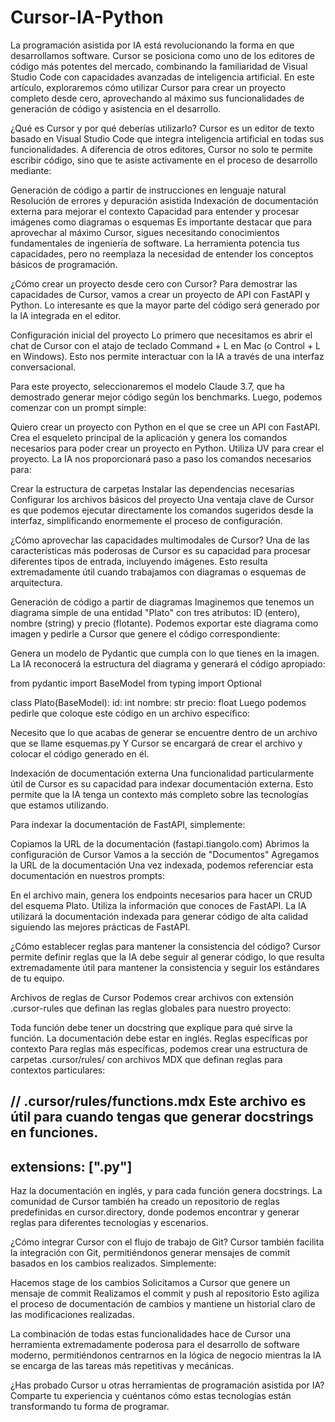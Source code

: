 # Cursor-IA-Python
La programación asistida por IA está revolucionando la forma en que desarrollamos software. Cursor se posiciona como uno de los editores de código más potentes del mercado, combinando la familiaridad de Visual Studio Code con capacidades avanzadas de inteligencia artificial. En este artículo, exploraremos cómo utilizar Cursor para crear un proyecto completo desde cero, aprovechando al máximo sus funcionalidades de generación de código y asistencia en el desarrollo.

¿Qué es Cursor y por qué deberías utilizarlo?
Cursor es un editor de texto basado en Visual Studio Code que integra inteligencia artificial en todas sus funcionalidades. A diferencia de otros editores, Cursor no solo te permite escribir código, sino que te asiste activamente en el proceso de desarrollo mediante:

Generación de código a partir de instrucciones en lenguaje natural
Resolución de errores y depuración asistida
Indexación de documentación externa para mejorar el contexto
Capacidad para entender y procesar imágenes como diagramas o esquemas
Es importante destacar que para aprovechar al máximo Cursor, sigues necesitando conocimientos fundamentales de ingeniería de software. La herramienta potencia tus capacidades, pero no reemplaza la necesidad de entender los conceptos básicos de programación.

¿Cómo crear un proyecto desde cero con Cursor?
Para demostrar las capacidades de Cursor, vamos a crear un proyecto de API con FastAPI y Python. Lo interesante es que la mayor parte del código será generado por la IA integrada en el editor.

Configuración inicial del proyecto
Lo primero que necesitamos es abrir el chat de Cursor con el atajo de teclado Command + L en Mac (o Control + L en Windows). Esto nos permite interactuar con la IA a través de una interfaz conversacional.

Para este proyecto, seleccionaremos el modelo Claude 3.7, que ha demostrado generar mejor código según los benchmarks. Luego, podemos comenzar con un prompt simple:

Quiero crear un proyecto con Python en el que se cree un API con FastAPI. Crea el esqueleto principal de la aplicación y genera los comandos necesarios para poder crear un proyecto en Python. Utiliza UV para crear el proyecto.
La IA nos proporcionará paso a paso los comandos necesarios para:

Crear la estructura de carpetas
Instalar las dependencias necesarias
Configurar los archivos básicos del proyecto
Una ventaja clave de Cursor es que podemos ejecutar directamente los comandos sugeridos desde la interfaz, simplificando enormemente el proceso de configuración.

¿Cómo aprovechar las capacidades multimodales de Cursor?
Una de las características más poderosas de Cursor es su capacidad para procesar diferentes tipos de entrada, incluyendo imágenes. Esto resulta extremadamente útil cuando trabajamos con diagramas o esquemas de arquitectura.

Generación de código a partir de diagramas
Imaginemos que tenemos un diagrama simple de una entidad "Plato" con tres atributos: ID (entero), nombre (string) y precio (flotante). Podemos exportar este diagrama como imagen y pedirle a Cursor que genere el código correspondiente:

Genera un modelo de Pydantic que cumpla con lo que tienes en la imagen.
La IA reconocerá la estructura del diagrama y generará el código apropiado:

from pydantic import BaseModel
from typing import Optional

class Plato(BaseModel):
    id: int
    nombre: str
    precio: float
Luego podemos pedirle que coloque este código en un archivo específico:

Necesito que lo que acabas de generar se encuentre dentro de un archivo que se llame esquemas.py
Y Cursor se encargará de crear el archivo y colocar el código generado en él.

Indexación de documentación externa
Una funcionalidad particularmente útil de Cursor es su capacidad para indexar documentación externa. Esto permite que la IA tenga un contexto más completo sobre las tecnologías que estamos utilizando.

Para indexar la documentación de FastAPI, simplemente:

Copiamos la URL de la documentación (fastapi.tiangolo.com)
Abrimos la configuración de Cursor
Vamos a la sección de "Documentos"
Agregamos la URL de la documentación
Una vez indexada, podemos referenciar esta documentación en nuestros prompts:

En el archivo main, genera los endpoints necesarios para hacer un CRUD del esquema Plato. Utiliza la información que conoces de FastAPI.
La IA utilizará la documentación indexada para generar código de alta calidad siguiendo las mejores prácticas de FastAPI.

¿Cómo establecer reglas para mantener la consistencia del código?
Cursor permite definir reglas que la IA debe seguir al generar código, lo que resulta extremadamente útil para mantener la consistencia y seguir los estándares de tu equipo.

Archivos de reglas de Cursor
Podemos crear archivos con extensión .cursor-rules que definan las reglas globales para nuestro proyecto:

Toda función debe tener un docstring que explique para qué sirve la función.
La documentación debe estar en inglés.
Reglas específicas por contexto
Para reglas más específicas, podemos crear una estructura de carpetas .cursor/rules/ con archivos MDX que definan reglas para contextos particulares:

// .cursor/rules/functions.mdx
Este archivo es útil para cuando tengas que generar docstrings en funciones.
---
extensions: [".py"]
---
Haz la documentación en inglés, y para cada función genera docstrings.
La comunidad de Cursor también ha creado un repositorio de reglas predefinidas en cursor.directory, donde podemos encontrar y generar reglas para diferentes tecnologías y escenarios.

¿Cómo integrar Cursor con el flujo de trabajo de Git?
Cursor también facilita la integración con Git, permitiéndonos generar mensajes de commit basados en los cambios realizados. Simplemente:

Hacemos stage de los cambios
Solicitamos a Cursor que genere un mensaje de commit
Realizamos el commit y push al repositorio
Esto agiliza el proceso de documentación de cambios y mantiene un historial claro de las modificaciones realizadas.

La combinación de todas estas funcionalidades hace de Cursor una herramienta extremadamente poderosa para el desarrollo de software moderno, permitiéndonos centrarnos en la lógica de negocio mientras la IA se encarga de las tareas más repetitivas y mecánicas.

¿Has probado Cursor u otras herramientas de programación asistida por IA? Comparte tu experiencia y cuéntanos cómo estas tecnologías están transformando tu forma de programar.
